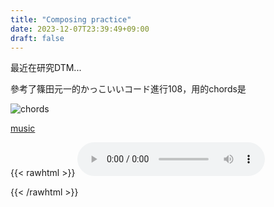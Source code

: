 ```yaml
---
title: "Composing practice"
date: 2023-12-07T23:39:49+09:00
draft: false
---
```



最近在研究DTM...

參考了篠田元一的かっこいいコード進行108，用的chords是

![chords](/Screenshot%202023-12-07%20234244.png)

[music](/practice-1207.wav)


{{< rawhtml >}}
<audio controls preload="auto">
    <source src="/practice-1207.wav">
</audio>

{{< /rawhtml >}}